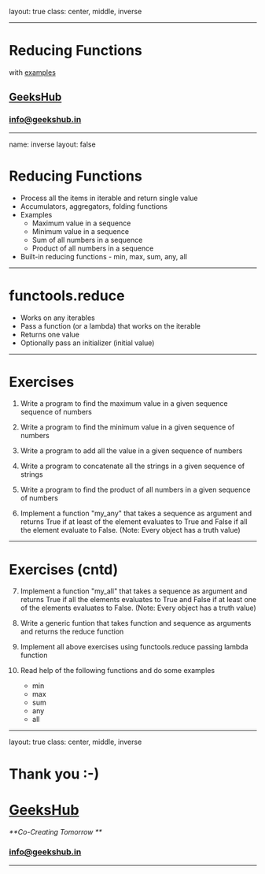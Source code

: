 layout: true
class: center, middle, inverse

---

# Reducing Functions
with [examples](reducing_functions.ipynb)
## [GeeksHub](http://www.geekshub.in)
### [info@geekshub.in](mailto:info@geekshub.in)

---

name: inverse
layout: false

# Reducing Functions
* Process all the items in iterable and return single value
* Accumulators, aggregators, folding functions
* Examples
    * Maximum value in a sequence
    * Minimum value in a sequence
    * Sum of all numbers in a sequence
    * Product of all numbers in a sequence
* Built-in reducing functions - min, max, sum, any, all

---

# functools.reduce
* Works on any iterables
* Pass a function (or a lambda) that works on the iterable
* Returns one value
* Optionally pass an initializer (initial value)

---

# Exercises

1. Write a program to find the maximum value in a given sequence sequence of numbers

2. Write a program to find the minimum value in a given sequence of numbers

3. Write a program to add all the value in a given sequence of numbers

4. Write a program to concatenate all the strings in a given sequence of strings

5. Write a program to find the product of all numbers in a given sequence of numbers

6. Implement a function "my_any" that takes a sequence as argument and returns True if at least of the element evaluates to True and False if all the element evaluate to False. (Note: Every object has a truth value)

---

# Exercises (cntd)

7. Implement a function "my_all" that takes a sequence as argument and returns True if all the elements evaluates to True and False if at least one of the elements evaluates to False. (Note: Every object has a truth value)

6. Write a generic funtion that takes function and sequence as arguments and returns the reduce function

7. Implement all above exercises using functools.reduce passing lambda function

8. Read help of the following functions and do some examples
    * min
    * max
    * sum
    * any
    * all

---

layout: true
class: center, middle, inverse

# Thank you :-)

# [GeeksHub](http://www.geekshub.in)
_**Co-Creating Tomorrow **_
### [info@geekshub.in](mailto:info@geekshub.in)

---